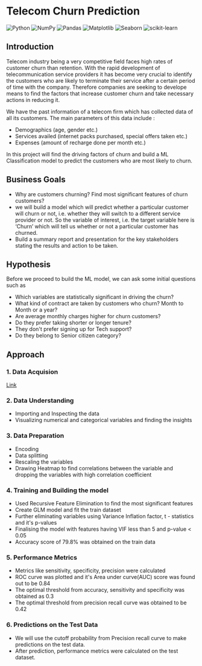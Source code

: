 # Telecom Churn Prediction

![Python](https://img.shields.io/badge/python-3670A0?style=plastic&logo=python&logoColor=yellow)
![NumPy](https://img.shields.io/badge/numpy-%23013243.svg?style=plastic&logo=numpy&logoColor=white)
![Pandas](https://img.shields.io/badge/pandas-%23150458.svg?style=plastic&logo=pandas&logoColor=white)
![Matplotlib](https://img.shields.io/badge/Matplotlib-%23ffffff.svg?style=plastic&logo=Matplotlib&logoColor=black)
![Seaborn](https://img.shields.io/badge/Seaborn-%23ffffff.svg?style=plastic&logo=Matplotlib&logoColor=black)
![scikit-learn](https://img.shields.io/badge/scikit--learn-%23F7931E.svg?style=plastic&logo=scikit-learn&logoColor=white)

## Introduction

Telecom industry being a very competitive field faces high rates of customer churn than retention. With the rapid development of telecommunication service providers it has become very crucial to identify the customers who are likely to terminate their service after a certain period of time with the company. Therefore companies are seeking to develope means to find the factors that increase customer churn and take necessary actions in reducing it. 

We have the past information of a telecom firm which has collected data of all its customers. The main parameters of this data include :

 - Demographics (age, gender etc.)
 - Services availed (internet packs purchased, special offers taken etc.)
 - Expenses (amount of recharge done per month etc.)
 
 In this project will find the driving factors of churn and build a ML Classification model to predict the customers who are most likely to churn. 


## Business Goals

- Why are customers churning? Find most significant features of churn customers?
- we will build a model which will predict whether a particular customer will churn or not, i.e. whether they will switch to a different service provider or not. So the variable of interest, i.e. the target variable here is ‘Churn’ which will tell us whether or not a particular customer has churned. 
- Build a summary report and presentation for the key stakeholders stating the results and action to be taken.

## Hypothesis 

Before we proceed to build the ML model, we can ask some initial questions such as
- Which variables are statistically significant in driving the churn?
- What kind of contract are taken by customers who churn? Month to Month or a year?
- Are average monthly charges higher for churn customers?
- Do they prefer taking shorter or longer tenure?
- They don't prefer signing up for Tech support? 
- Do they belong to Senior citizen category?

## Approach 
### 1. Data Acquision 
[Link](https://www.kaggle.com/datasets/blastchar/telco-customer-churn)

### 2. Data Understanding
- Importing and Inspecting the data
- Visualizing numerical and categorical variables and finding the insights

### 3. Data Preparation
- Encoding
- Data splitting
- Rescaling the variables
- Drawing Heatmap to find correlations between the variable and dropping the variables with high correlation coefficient
 
 ### 4. Training and Building the model 
- Used Recursive Feature Elimination to find the most significant features
- Create GLM model and fit the train dataset 
- Further eliminating variables using Variance Inflation factor, t - statistics and it's p-values
- Finalising the model with features having VIF less than 5 and p-value < 0.05
- Accuracy score of 79.8% was obtained on the train data
 
 ### 5. Performance Metrics
 - Metrics like sensitivity, specificity, precision were calculated
 - ROC curve was plotted and it's Area under curve(AUC) score was found out to be 0.84
 - The optimal threshold from accuracy, sensitivity and specificity was obtained as 0.3
 - The optimal threshold from precision recall curve was obtained to be 0.42
   
 ### 6. Predictions on the Test Data
 - We will use the cutoff probability from Precision recall curve to make predictions on the test data. 
 - After prediction, performance metrics were calculated on the test dataset.
 
 
 
 
 
 
